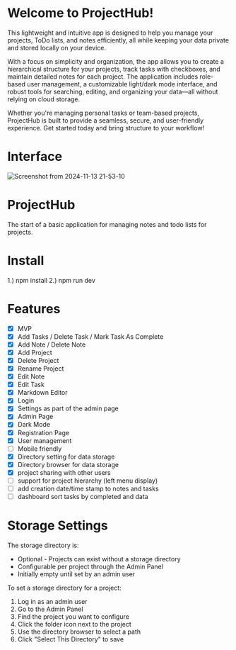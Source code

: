 # Welcome to ProjectHub! 

This lightweight and intuitive app is designed to help you manage your projects, ToDo lists, and notes efficiently, all while keeping your data private and stored locally on your device.

With a focus on simplicity and organization, the app allows you to create a hierarchical structure for your projects, track tasks with checkboxes, and maintain detailed notes for each project. The application includes role-based user management, a customizable light/dark mode interface, and robust tools for searching, editing, and organizing your data—all without relying on cloud storage.

Whether you're managing personal tasks or team-based projects, ProjectHub is built to provide a seamless, secure, and user-friendly experience. Get started today and bring structure to your workflow!


# Interface
![Screenshot from 2024-11-13 21-53-10](https://github.com/user-attachments/assets/e6786b0b-9f06-4a9f-9256-82a6df10f313)


# ProjectHub
The start of a basic application for managing notes and todo lists for projects. 

# Install
1.) npm install
2.) npm run dev

# Features
- [x] MVP
- [x] Add Tasks / Delete Task / Mark Task As Complete
- [x] Add Note / Delete Note
- [x] Add Project
- [x] Delete Project
- [x] Rename Project
- [x] Edit Note
- [x] Edit Task
- [x] Markdown Editor
- [x] Login
- [x] Settings as part of the admin page
- [x] Admin Page
- [x] Dark Mode
- [x] Registration Page
- [x] User management
- [ ] Mobile friendly
- [x] Directory setting for data storage
- [x] Directory browser for data storage
- [x] project sharing with other users
- [ ] support for project hierarchy (left menu display)
- [ ] add creation date/time stamp to notes and tasks
- [ ] dashboard sort tasks by completed and data

# Storage Settings

The storage directory is:

- Optional - Projects can exist without a storage directory
- Configurable per project through the Admin Panel
- Initially empty until set by an admin user

To set a storage directory for a project:

1. Log in as an admin user
2. Go to the Admin Panel
3. Find the project you want to configure
4. Click the folder icon next to the project
5. Use the directory browser to select a path
6. Click "Select This Directory" to save
